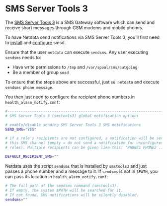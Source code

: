 <!--
title: "SMS Server Tools 3"
sidebar_label: "SMS server"
custom_edit_url: https://github.com/netdata/netdata/edit/master/health/notifications/smstools3/README.md
learn_status: "Published"
learn_topic_type: "References"
learn_rel_path: "References/Notification references"
learn_autogeneration_metadata: "{"part_of_cloud": False, "part_of_agent": True}"
-->

# SMS Server Tools 3

The [SMS Server Tools 3](http://smstools3.kekekasvi.com/) is a SMS Gateway software which can send and receive short messages through GSM modems and mobile phones.

To have Netdata send notifications via SMS Server Tools 3, you'll first need to [install](http://smstools3.kekekasvi.com/index.php?p=compiling) and [configure](http://smstools3.kekekasvi.com/index.php?p=configure) smsd.

Ensure that the user `netdata` can execute `sendsms`. Any user executing `sendsms` needs to:

-   Have write permissions to `/tmp` and `/var/spool/sms/outgoing`
-   Be a member of group `smsd`

To ensure that the steps above are successful, just `su netdata` and execute `sendsms phone message`.

You then just need to configure the recipient phone numbers in `health_alarm_notify.conf`:

```sh
#------------------------------------------------------------------------------
# SMS Server Tools 3 (smstools3) global notification options

# enable/disable sending SMS Server Tools 3 SMS notifications
SEND_SMS="YES"

# if a role's recipients are not configured, a notification will be sent to
# this SMS channel (empty = do not send a notification for unconfigured
# roles). Multiple recipients can be given like this: "PHONE1 PHONE2 ..."

DEFAULT_RECIPIENT_SMS=""
```

Netdata uses the script `sendsms` that is installed by `smstools3` and just passes a phone number and a message to it. If `sendsms` is not in `$PATH`, you can pass its location in `health_alarm_notify.conf`:

```sh
# The full path of the sendsms command (smstools3).
# If empty, the system $PATH will be searched for it.
# If not found, SMS notifications will be silently disabled.
sendsms=""
```


